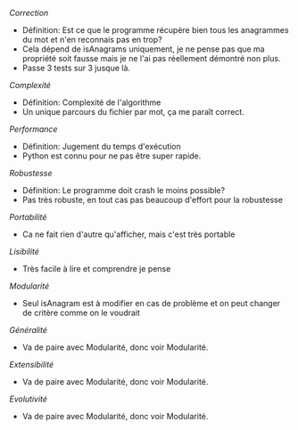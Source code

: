 *Correction*
- Définition: Est ce que le programme récupère bien tous les anagrammes du mot et n'en reconnais pas en trop?
- Cela dépend de isAnagrams uniquement, je ne pense pas que ma propriété soit fausse mais je ne l'ai pas réellement démontré non plus.
- Passe 3 tests sur 3 jusque là.

*Complexité*
- Définition: Complexité de l'algorithme
- Un unique parcours du fichier par mot, ça me paraît correct.

*Performance*
- Définition: Jugement du temps d'exécution
- Python est connu pour ne pas être super rapide.

*Robustesse*
- Définition: Le programme doit crash le moins possible?
- Pas très robuste, en tout cas pas beaucoup d'effort pour la robustesse

*Portabilité*
- Ca ne fait rien d'autre qu'afficher, mais c'est très portable

*Lisibilité*
- Très facile à lire et comprendre je pense

*Modularité*
- Seul isAnagram est à modifier en cas de problème et on peut changer de critère comme on le voudrait

*Généralité*
- Va de paire avec Modularité, donc voir Modularité.

*Extensibilité*
- Va de paire avec Modularité, donc voir Modularité.

*Evolutivité*
- Va de paire avec Modularité, donc voir Modularité.
